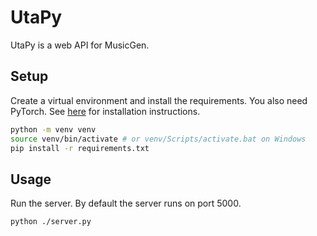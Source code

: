 # UtaPy

UtaPy is a web API for MusicGen.

## Setup

Create a virtual environment and install the requirements. You also need PyTorch. See [here](https://pytorch.org/get-started/locally/) for installation instructions.

```bash
python -m venv venv
source venv/bin/activate # or venv/Scripts/activate.bat on Windows
pip install -r requirements.txt
```

## Usage

Run the server. By default the server runs on port 5000.

```bash
python ./server.py
```